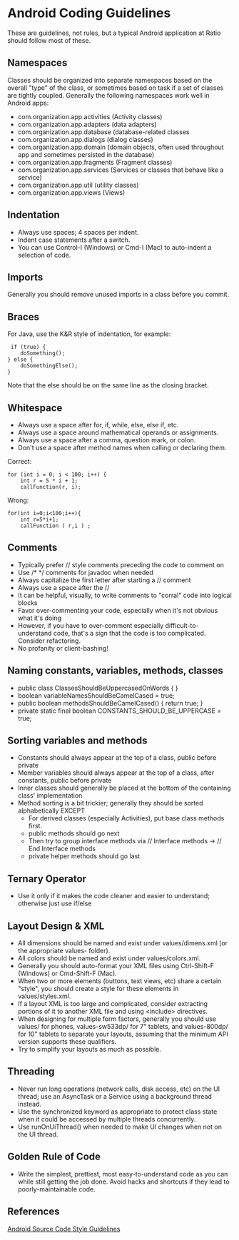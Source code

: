 Android Coding Guidelines
===
These are guidelines, not rules, but a typical Android application at Ratio should follow most of these.

Namespaces
---
Classes should be organized into separate namespaces based on the overall "type" of the class, or sometimes based on task if a set of classes are tightly coupled. Generally the following namespaces work well in Android apps:

 * com.organization.app.activities (Activity classes)
 * com.organization.app.adapters (data adapters)
 * com.organization.app.database (database-related classes
 * com.organization.app.dialogs (dialog classes)
 * com.organization.app.domain (domain objects, often used throughout app and sometimes persisted in the database)
 * com.organization.app.fragments (Fragment classes)
 * com.organization.app.services (Services or classes that behave like a service)
 * com.organization.app.util (utility classes)
 * com.organization.app.views (Views)
 
Indentation
---
 * Always use spaces; 4 spaces per indent.
 * Indent case statements after a switch.
 * You can use Control-I (Windows) or Cmd-I (Mac) to auto-indent a selection of code.

Imports
---
Generally you should remove unused imports in a class before you commit.

Braces
---
For Java, use the K&R style of indentation, for example:

     if (true) {  
        doSomething();  
    } else {  
        doSomethingElse();  
    }
Note that the else should be on the same line as the closing bracket.
 
Whitespace
---
 * Always use a space after for, if, while, else, else if, etc.
 * Always use a space around mathematical operands or assignments.
 * Always use a space after a comma, question mark, or colon.
 * Don't use a space after method names when calling or declaring them.

Correct:

    for (int i = 0; i < 100; i++) { 
        int r = 5 * i + 1;
        callFunction(r, i);

Wrong:

    for(int i=0;i<100;i++){
        int r=5*i+1;
        callFunction ( r,i ) ;
 
Comments
---
 * Typically prefer // style comments preceding the code to comment on
 * Use /\* \*/ comments for javadoc when needed
 * Always capitalize the first letter after starting a // comment
 * Always use a space after the //
 * It can be helpful, visually, to write comments to "corral" code into logical blocks
 * Favor over-commenting your code, especially when it's not obvious what it's doing
 * However, if you have to over-comment especially difficult-to-understand code, that's a sign that the code is too complicated. Consider refactoring.
 * No profanity or client-bashing!
 
Naming constants, variables, methods, classes
---
 * public class ClassesShouldBeUppercasedOnWords { }
 * boolean variableNamesShouldBeCamelCased = true;
 * public boolean methodsShouldBeCamelCased() { return true; }
 * private static final boolean CONSTANTS_SHOULD_BE_UPPERCASE = true;
 
Sorting variables and methods
---
 * Constants should always appear at the top of a class, public before private
 * Member variables should always appear at the top of a class, after constants, public before private
 * Inner classes should generally be placed at the bottom of the containing class' implementation
 * Method sorting is a bit trickier; generally they should be sorted alphabetically EXCEPT
   * For derived classes (especially Activities), put base class methods first.
   * public methods should go next
   * Then try to group interface methods via // Interface methods -> // End Interface methods
   * private helper methods should go last
   
Ternary Operator
---
 * Use it only if it makes the code cleaner and easier to understand; otherwise just use if/else
 
Layout Design & XML
---
 * All dimensions should be named and exist under values/dimens.xml (or the appropriate values- folder).
 * All colors should be named and exist under values/colors.xml.
 * Generally you should auto-format your XML files using Ctrl-Shift-F (Windows) or Cmd-Shift-F (Mac).
 * When two or more elements (buttons, text views, etc) share a certain "style", you should create a style for these elements in values/styles.xml.
 * If a layout XML is too large and complicated, consider extracting portions of it to another XML file and using &lt;include&gt; directives.
 * When designing for multiple form factors, generally you should use values/ for phones, values-sw533dp/ for 7" tablets, and values-800dp/ for 10" tablets to separate your layouts, assuming that the minimum API version supports these qualifiers.
 * Try to simplify your layouts as much as possible.
 
Threading
---
 * Never run long operations (network calls, disk access, etc) on the UI thread; use an AsyncTask or a Service using a background thread instead.
 * Use the synchronized keyword as appropriate to protect class state when it could be accessed by multiple threads concurrently.
 * Use runOnUiThread() when needed to make UI changes when not on the UI thread.
 
Golden Rule of Code
---
 * Write the simplest, prettiest, most easy-to-understand code as you can while still getting the job done. Avoid hacks and shortcuts if they lead to poorly-maintainable code.

References
---
[Android Source Code Style Guidelines](http://source.android.com/source/code-style.html)
